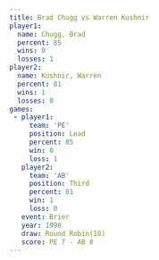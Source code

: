 ```yaml
---
title: Brad Chugg vs Warren Kushnir
player1:               
  name: Chugg, Brad    
  percent: 85          
  wins: 0              
  losses: 1            
player2:               
  name: Kushnir, Warren
  percent: 81          
  wins: 1              
  losses: 0            
games:
 - player1:        
     team: 'PE'    
     position: Lead
     percent: 85   
     win: 0        
     loss: 1       
   player2:         
     team: 'AB'     
     position: Third
     percent: 81    
     win: 1         
     loss: 0        
   event: Brier         
   year: 1998           
   draw: Round Robin(10)
   score: PE 7 - AB 8   
---
```

